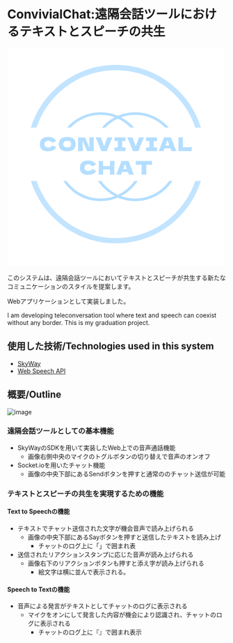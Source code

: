 # ConvivialChat:遠隔会話ツールにおけるテキストとスピーチの共生
![ConvivialChat](public/img/ConvivialChat2.png)

このシステムは、遠隔会話ツールにおいてテキストとスピーチが共生する新たなコミュニケーションのスタイルを提案します。

Webアプリケーションとして実装しました。

I am developing teleconversation tool where text and speech can coexist without any border.
This is my graduation project.


## 使用した技術/Technologies used in this system
- [SkyWay](https://webrtc.ecl.ntt.com/)
- [Web Speech API](https://wicg.github.io/speech-api/)


## 概要/Outline
![image](https://user-images.githubusercontent.com/57240543/132832314-2c7d7f54-dbf4-447b-9cca-b50fcb96c278.png)

### 遠隔会話ツールとしての基本機能
- SkyWayのSDKを用いて実装したWeb上での音声通話機能
  - 画像右側中央のマイクのトグルボタンの切り替えで音声のオンオフ
- Socket.ioを用いたチャット機能
  - 画像の中央下部にあるSendボタンを押すと通常ののチャット送信が可能

### テキストとスピーチの共生を実現するための機能
#### Text to Speechの機能
- テキストでチャット送信された文字が機会音声で読み上げられる
  - 画像の中央下部にあるSayボタンを押すと送信したテキストを読み上げ
    - チャットのログ上に「」で囲まれ表
- 送信されたリアクションスタンプに応じた音声が読み上げられる
  - 画像右下のリアクションボタンも押すと添え字が読み上げられる　　 
    - 絵文字は横に並んで表示される。  
  

#### Speech to Textの機能
- 音声による発言がテキストとしてチャットのログに表示される
  - マイクをオンにして発言した内容が機会により認識され、チャットのログに表示される
    - チャットのログ上に『』で囲まれ表示



